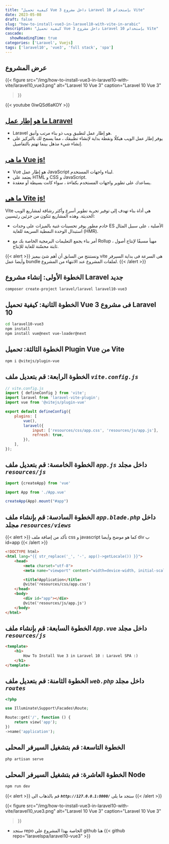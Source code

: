 ```yaml
---
title: "كيفية تحميل Vue 3 داخل مشروع Laravel 10 بإستخدام Vite"
date: 2023-05-08
draft: false
slug: "how-to-install-vue3-in-laravel10-with-vite-in-arabic"
description: "كيفية تحميل Vue 3 داخل مشروع Laravel 10 بإستخدام Vite"
cascade:
  showReadingTime: true
categories: ['Laravel', Vuejs]
tags: ['laravel10', 'vue3', 'full stack', 'spa']
---
```

## عرض المشروع
{{< figure
src="/img/how-to-install-vue3-in-laravel10-with-vite/laravel10_vue3.png"
alt="Laravel 10 Vue 3"
caption="Laravel 10 Vue 3"
>}}

{{< youtube 0iwQSd6aKOY >}}

## [ما هو إطار عمل Laravel](https://laravel.com/docs/10.x#meet-laravel)
- Laravel هو إطار عمل لتطبيق ويب ذو بناء مرتب وأنيق.
- يوفر إطار عمل الويب هيكلًا ونقطة بداية لإنشاء تطبيقك ، مما يسمح لك بالتركيز على إنشاء شيء مذهل بينما تهتم بالتفاصيل.


## [ما هى Vue js!](https://vuejs.org/guide/introduction.html)
- Vue هو إطار عمل JavaScript لبناء واجهات المستخدم.
- يعتمد على HTML و CSS و JavaScript.
- يساعدك على تطوير واجهات المستخدم بكفاءة ، سواء كانت بسيطة أو معقدة.


## [ما هى Vite js!](https://vitejs.dev/guide/why.html)
Vite هي أداة بناء تهدف إلى توفير تجربة تطوير أسرع وأكثر رشاقة لمشاريع الويب الحديثة. وهذه المشاريع تتكون من جزئين رئيسيين:
- خادم مطور يوفر تحسينات غنية بالميزات على وحدات ES الأصلية ، على سبيل المثال استبدال الوحدة النمطية السريعة للغاية (HMR).

- أمر بناء يجمع التعليمات البرمجية الخاصة بك مع Rollup ، مهيأ مسبقًا لإنتاج أصول ثابتة محسّنة للغاية للإنتاج.

{{< alert >}}
ونستنتج من السابق أن أهم شئ بيميز vite هى السرعة فى بداية السيرفر وأيضا عمل bundle لملفات المشروع عند الانتهاء من المشروع.
{{< /alert >}}


## الخطوة الأولى: إنشاء مشروع Laravel جديد
```bash
composer create-project laravel/laravel laravel10-vue3
```

## الخطوة الثانية: كيفية تحميل Vue 3 فى مشروع Laravel 10
```bash
cd laravel10-vue3
npm install
npm install vue@next vue-loader@next
```
## الخطوة الثالثة: تحميل Plugin Vue من Vite
```bash
npm i @vitejs/plugin-vue
```

## الخطوة الرابعة: قم بتعديل ملف ***`vite.config.js`***
```js {hl_lines=["4", "8"]}
// vite.config.js
import { defineConfig } from 'vite';
import laravel from 'laravel-vite-plugin';
import vue from '@vitejs/plugin-vue'

export default defineConfig({
    plugins: [
        vue(),
        laravel({
            input: ['resources/css/app.css', 'resources/js/app.js'],
            refresh: true,
        }),
    ],
});
```

## الخطوة الخامسة: قم بتعديل ملف ***`app.js`*** داخل مجلد ***`resources/js`***
```js
import {createApp} from 'vue'

import App from './App.vue'

createApp(App).mount("#app")
```

## الخطوة السادسة: قم بإنشاء ملف ***`app.blade.php`*** داخل مجلد ***`resources/views`***
{{< alert >}}
تأكد من إضافة ملف css و javascript كما هو موضح وأيضا div ب id=app
{{< /alert >}}
```HTML {hl_lines=["8", "11-12"]}
<!DOCTYPE html>
<html lang="{{ str_replace('_', '-', app()->getLocale()) }}">
    <head>
        <meta charset="utf-8">
        <meta name="viewport" content="width=device-width, initial-scale=1">

        <title>ًApplication</title>
        @vite('resources/css/app.css')
    </head>
    <body>
        <div id="app"></div>
        @vite('resources/js/app.js')
    </body>
</html>
```

## الخطوة السابعة: قم بإنشاء ملف ***`App.vue`*** داخل مجلد ***`resources/js`***
```HTML
<template>
    <h1>
        How To Install Vue 3 in Laravel 10 : Laravel SPA :)
    </h1>
</template>
```

## الخطوة الثامنة: قم بتعديل ملف ***`web.php`*** داخل مجلد ***`routes`***
```PHP
<?php

use Illuminate\Support\Facades\Route;

Route::get('/', function () {
    return view('app');
})
->name('application');
```

## الخطوة التاسعة: قم بتشغيل السيرفر المحلى
```bash
php artisan serve
```

## الخطوة العاشرة: فم بتشغيل السيرفر المحلى Node 
```bash
npm run dev
```
{{< alert >}}
قم بالذهاب الى ***`http://127.0.0.1:8000/`*** ستجد ما يلى
{{< /alert >}}

{{< figure
src="/img/how-to-install-vue3-in-laravel10-with-vite/laravel10_vue3.png"
alt="Laravel 10 Vue 3"
caption="Laravel 10 Vue 3"
>}}


- ستجد repo الخاصة بهذا المشروع على github هنا
{{< github repo="laravelspa/laravel10-vue3" >}}

